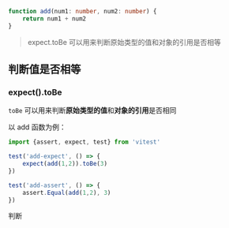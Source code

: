 

```ts
function add(num1: number, num2: number) {
	return num1 + num2
}
```


> expect.toBe 可以用来判断原始类型的值和对象的引用是否相等

## 判断值是否相等

### expect().toBe
`toBe` 可以用来判断**原始类型的值**和**对象的引用**是否相同 

以 add 函数为例：
```ts
import {assert, expect, test} from 'vitest'

test('add-expect', () => {
	expect(add(1,2)).toBe(3)
})

test('add-assert', () => {
	assert.Equal(add(1,2), 3)
})
```

判断